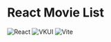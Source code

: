 # React Movie List
![React](https://img.shields.io/badge/-React-61DAFB?logo=react&logoColor=white)
![VKUI](https://img.shields.io/badge/-VKUI-4A76A8?logo=vk&logoColor=white)
![Vite](https://img.shields.io/badge/-Vite-646CFF?logo=vite&logoColor=white)
